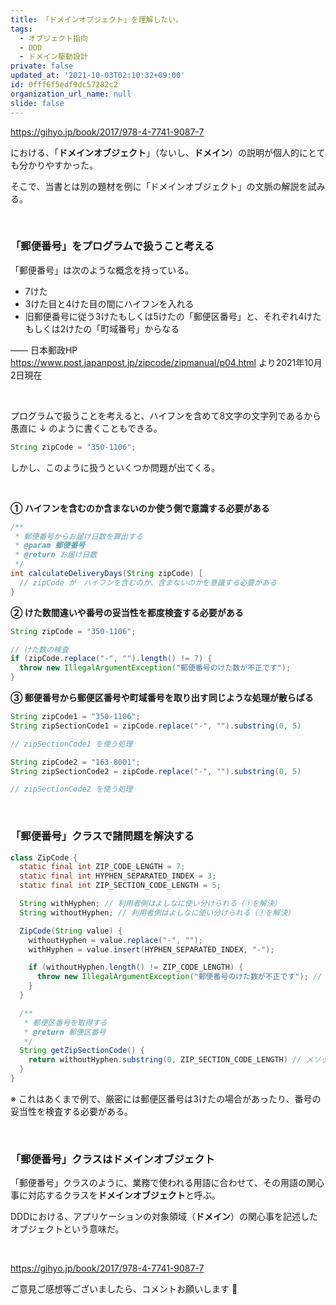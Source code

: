 ```yaml
---
title: 「ドメインオブジェクト」を理解したい。
tags:
  - オブジェクト指向
  - DDD
  - ドメイン駆動設計
private: false
updated_at: '2021-10-03T02:10:32+09:00'
id: 0fff6f5edf9dc57282c2
organization_url_name: null
slide: false
---
```

https://gihyo.jp/book/2017/978-4-7741-9087-7

における、「**ドメインオブジェクト**」（ないし、**ドメイン**）の説明が個人的にとても分かりやすかった。

そこで、当書とは別の題材を例に「ドメインオブジェクト」の文脈の解説を試みる。

<br>

### 「郵便番号」をプログラムで扱うこと考える

「郵便番号」は次のような概念を持っている。

- 7けた
- 3けた目と4けた目の間にハイフンを入れる
- 旧郵便番号に従う3けたもしくは5けたの「郵便区番号」と、それぞれ4けたもしくは2けたの「町域番号」からなる

―― 日本郵政HP https://www.post.japanpost.jp/zipcode/zipmanual/p04.html より2021年10月2日現在

<br>

プログラムで扱うことを考えると、ハイフンを含めて8文字の文字列であるから愚直に ↓ のように書くこともできる。

```Java
String zipCode = "350-1106";
```

しかし、このように扱うといくつか問題が出てくる。

<br>

**① ハイフンを含むのか含まないのか使う側で意識する必要がある**

```Java
/**
 * 郵便番号からお届け日数を算出する
 * @param 郵便番号
 * @return お届け日数
 */
int calculateDeliveryDays(String zipCode) [
  // zipCode が　ハイフンを含むのか、含まないのかを意識する必要がある
}
```

**② けた数間違いや番号の妥当性を都度検査する必要がある**

```Java
String zipCode = "350-1106";

// けた数の検査
if (zipCode.replace("-", "").length() != 7) {
  throw new IllegalArgumentException("郵便番号のけた数が不正です");
}
```

**③ 郵便番号から郵便区番号や町域番号を取り出す同じような処理が散らばる**

```Java
String zipCode1 = "350-1106";
String zipSectionCode1 = zipCode.replace("-", "").substring(0, 5)

// zipSectionCode1 を使う処理

String zipCode2 = "163-8001";
String zipSectionCode2 = zipCode.replace("-", "").substring(0, 5)

// zipSectionCode2 を使う処理
```

<br>

### 「郵便番号」クラスで諸問題を解決する

```Java
class ZipCode {
  static final int ZIP_CODE_LENGTH = 7;
  static final int HYPHEN_SEPARATED_INDEX = 3;
  static final int ZIP_SECTION_CODE_LENGTH = 5;

  String withHyphen; // 利用者側はよしなに使い分けられる（①を解決）
  String withoutHyphen; // 利用者側はよしなに使い分けられる（①を解決）

  ZipCode(String value) {
    withoutHyphen = value.replace("-", "");
    withHyphen = value.insert(HYPHEN_SEPARATED_INDEX, "-");

    if (withoutHyphen.length() != ZIP_CODE_LENGTH) {
      throw new IllegalArgumentException("郵便番号のけた数が不正です"); // インスタンス生成時に桁数を検査（②を解決）
    }
  }

  /**
   * 郵便区番号を取得する
   * @return 郵便区番号
   */
  String getZipSectionCode() {
    return withoutHyphen.substring(0, ZIP_SECTION_CODE_LENGTH) // メソッドを共通化（③を解決）
  }
}
```

※ これはあくまで例で、厳密には郵便区番号は3けたの場合があったり、番号の妥当性を検査する必要がある。

<br>

### 「郵便番号」クラスはドメインオブジェクト

「郵便番号」クラスのように、業務で使われる用語に合わせて、その用語の関心事に対応するクラスを**ドメインオブジェクト**と呼ぶ。

DDDにおける、アプリケーションの対象領域（**ドメイン**）の関心事を記述したオブジェクトという意味だ。

<br>

https://gihyo.jp/book/2017/978-4-7741-9087-7

ご意見ご感想等ございましたら、コメントお願いします :bow: 
